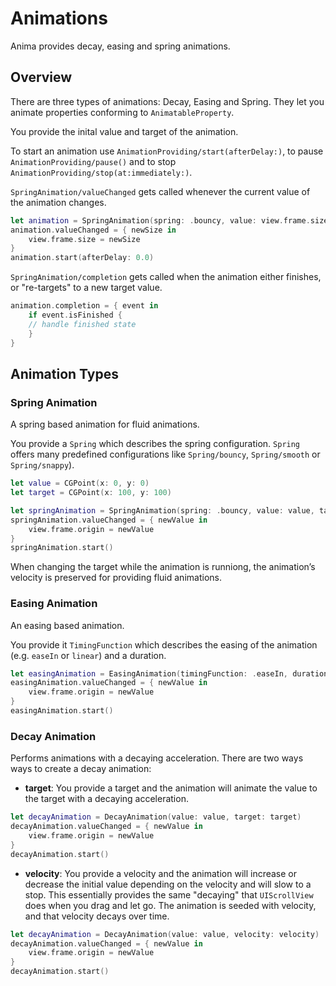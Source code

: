 # Animations

Anima provides decay, easing and spring animations.

## Overview

There are three types of animations: Decay, Easing and Spring. They let you animate properties conforming to ``AnimatableProperty``.

You provide the inital value and target of the animation. 

To start an animation use      ``AnimationProviding/start(afterDelay:)``, to pause      ``AnimationProviding/pause()`` and to stop ``AnimationProviding/stop(at:immediately:)``.

``SpringAnimation/valueChanged`` gets called whenever the current value of the animation changes.

```swift
let animation = SpringAnimation(spring: .bouncy, value: view.frame.size, target: CGSize(width: 500, height: 500))
animation.valueChanged = { newSize in 
    view.frame.size = newSize
}
animation.start(afterDelay: 0.0)
```

``SpringAnimation/completion`` gets called when the animation either finishes, or "re-targets" to a new target value.

```swift
animation.completion = { event in 
    if event.isFinished {
    // handle finished state
    }
}
```

## Animation Types

### Spring Animation

A spring based animation for fluid animations.

You provide a ``Spring`` which describes the spring configuration. `Spring` offers many predefined configurations like ``Spring/bouncy``, ``Spring/smooth`` or ``Spring/snappy``).

```swift
let value = CGPoint(x: 0, y: 0)
let target = CGPoint(x: 100, y: 100)

let springAnimation = SpringAnimation(spring: .bouncy, value: value, target: target)
springAnimation.valueChanged = { newValue in
    view.frame.origin = newValue
}
springAnimation.start()
```

When changing the target while the animation is runniong, the animation’s velocity is preserved for providing fluid animations.

### Easing Animation

An easing based animation.

You provide it ``TimingFunction`` which describes the easing of the animation (e.g. `easeIn` or `linear`) and a duration.

```swift
let easingAnimation = EasingAnimation(timingFunction: .easeIn, duration: 2.0, value: value, target: target)
easingAnimation.valueChanged = { newValue in
    view.frame.origin = newValue
}
easingAnimation.start()
```

### Decay Animation

Performs animations with a decaying acceleration. There are two ways ways to create a decay animation:

- **target**: You provide a target and the animation will animate the value to the target with a decaying acceleration.

```swift
let decayAnimation = DecayAnimation(value: value, target: target)
decayAnimation.valueChanged = { newValue in
    view.frame.origin = newValue
}
decayAnimation.start()
```

- **velocity**: You provide a velocity and the animation will increase or decrease the initial value depending on the velocity and will slow to a stop. This essentially provides the same "decaying" that `UIScrollView` does when you drag and let go. The animation is seeded with velocity, and that velocity decays over time.

```swift
let decayAnimation = DecayAnimation(value: value, velocity: velocity)
decayAnimation.valueChanged = { newValue in
    view.frame.origin = newValue
}
decayAnimation.start()
```
